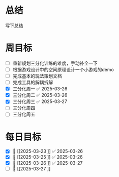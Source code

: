 # 总结
写下总结

# 周目标
- [ ] 重新规划三分化训练的难度，手动补全一下
- [ ] 根据游戏设计中的空间原理设计一个小游戏的demo
- [ ] 完成基本的玩法策划文档
- [ ] 完成工具的解耦拆解
- [x] 三分化周一 ✅ 2025-03-26
- [x] 三分化周二 ✅ 2025-03-26
- [x] 三分化周三 ✅ 2025-03-27
- [ ] 三分化周四
- [ ] 三分化周五
# 每日目标
- [x] 📅 [[2025-03-23 ]] ✅ 2025-03-26
- [x] 📅 [[2025-03-25 ]] ✅ 2025-03-26
- [x] 📅 [[2025-03-26 ]] ✅ 2025-03-27
- [ ] 📅 [[2025-03-27 ]]
